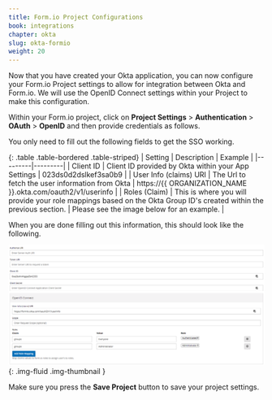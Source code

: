 ```yaml
---
title: Form.io Project Configurations
book: integrations
chapter: okta
slug: okta-formio
weight: 20
---
```

Now that you have created your Okta application, you can now configure your Form.io Project settings to allow for integration between
Okta and Form.io. We will use the OpenID Connect settings within your Project to make this configuration.

Within your Form.io project, click on **Project Settings** > **Authentication** > **OAuth** > **OpenID** and then provide credentials as follows.

You only need to fill out the following fields to get the SSO working.

{: .table .table-bordered .table-striped}
| Setting | Description | Example |
|---------|---------|
| Client ID | Client ID provided by Okta within your App Settings | 023ds0d2dslkef3sa0b9 |
| User Info (claims) URI | The Url to fetch the user information from Okta | https://{{ ORGANIZATION_NAME }}.okta.com/oauth2/v1/userinfo |
| Roles (Claim) | This is where you will provide your role mappings based on the Okta Group ID's created within the previous section. | Please see the image below for an example. |

When you are done filling out this information, this should look like the following.

![](/assets/img/integrations/okta/formio-project-openid.png){: .img-fluid .img-thumbnail }

Make sure you press the **Save Project** button to save your project settings.
